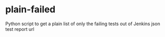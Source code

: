 plain-failed
============

Python script to get a plain list of only the failing tests out of Jenkins json test report url
